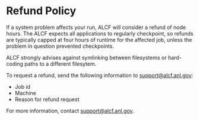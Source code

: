 # Refund Policy

If a system problem affects your run, ALCF will consider a refund of node hours. The ALCF expects all applications to regularly checkpoint, so refunds are typically capped at four hours of runtime for the affected job, unless the problem in question prevented checkpoints. 

ALCF strongly advises against symlinking between filesystems or hard-coding paths to a different filesytem.

To request a refund, send the following information to [support@alcf.anl.gov](mailto:support@alcf.anl.gov):
- Job id
- Machine
- Reason for refund request

For more information, contact [support@alcf.anl.gov](mailto:support@alcf.anl.gov).

